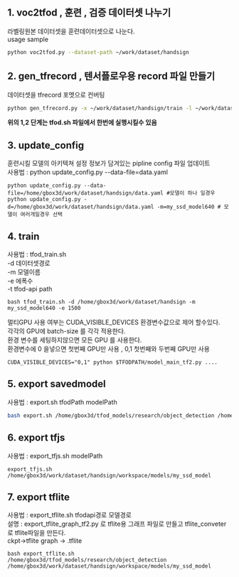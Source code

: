 ## 1. voc2tfod , 훈련 , 검증 데이터셋 나누기
라벨링원본 데이터셋을 훈련데이터셋으로 나눈다.  
usage sample<br> 
```sh
python voc2tfod.py --dataset-path ~/work/dataset/handsign
```

## 2. gen_tfrecord , 텐서플로우용 record 파일 만들기
데이터셋을 tfrecord 포멧으로 컨버팅  
```sh
python gen_tfrecord.py -x ~/work/dataset/handsign/train -l ~/work/dataset/handsign/label_map.pbtext -o ~/work/dataset/handsign/train.reecord
```
**위의 1,2 단계는 tfod.sh 파일에서 한번에 실행시킬수 있음**

## 3. update_config
훈련시킬 모델의 아키텍쳐 설정 정보가 담겨있는 pipline config 파일 업데이트   
사용법 : python update_config.py --data-file=data.yaml     
```
python update_config.py --data-file=/home/gbox3d/work/dataset/handsign/data.yaml #모델이 하나 일경우
python update_config.py -d=/home/gbox3d/work/dataset/handsign/data.yaml -m=my_ssd_model640 # 모델이 여러개일경우 선택
```
## 4. train
사용법 : tfod_train.sh  
-d 데이터셋경로  
-m 모델이름  
-e 에폭수  
-t tfod-api path  

```
bash tfod_train.sh -d /home/gbox3d/work/dataset/handsign -m my_ssd_model640 -e 1500
```
멀티GPU 사용 여부는 CUDA_VISIBLE_DEVICES 환경변수값으로 제어 할수있다.  
각각의 GPU에 batch-size 를 각각 적용한다.  
환경 변수를 세팅하지않으면 모든 GPU 를 사용한다.  
환경변수에 0 을넣으면 첫번째 GPU만 사용 , 0,1 첫번째와 두번째 GPU만 사용  

```
CUDA_VISIBLE_DEVICES="0,1" python $TFODPATH/model_main_tf2.py ....
```


## 5. export savedmodel

사용법 : export.sh tfodPath modelPath  

```sh
bash export.sh /home/gbox3d/tfod_models/research/object_detection /home/gbox3d/work/dataset/handsign/workspace/models/my_ssd_model
```

## 6. export tfjs
사용법 : export_tfjs.sh modelPath  
```
export_tfjs.sh /home/gbox3d/work/dataset/handsign/workspace/models/my_ssd_model 
```

## 7. export tflite

사용법 : export_tflite.sh tfodapi경로 모델경로   
설명 : export_tflite_graph_tf2.py 로 tflite용 그래프 파일로 만들고 tflite_conveter로 tflite파일을 만든다.  
ckpt->tflite graph -> .tflite

```
bash export_tflite.sh /home/gbox3d/tfod_models/research/object_detection /home/gbox3d/work/dataset/handsign/workspace/models/my_ssd_model
```
